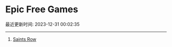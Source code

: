 # Epic Free Games

最近更新时间: 2023-12-31 00:02:35

--- 
1. [Saints Row](https://store.epicgames.com/en-US/p/saints-row) 
